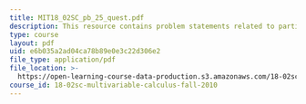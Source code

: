 ```yaml
---
title: MIT18_02SC_pb_25_quest.pdf
description: This resource contains problem statements related to partial derivatives.
type: course
layout: pdf
uid: e6b035a2ad04ca78b89e0e3c22d306e2
file_type: application/pdf
file_location: >-
  https://open-learning-course-data-production.s3.amazonaws.com/18-02sc-multivariable-calculus-fall-2010/e6b035a2ad04ca78b89e0e3c22d306e2_MIT18_02SC_pb_25_quest.pdf
course_id: 18-02sc-multivariable-calculus-fall-2010
---
```

